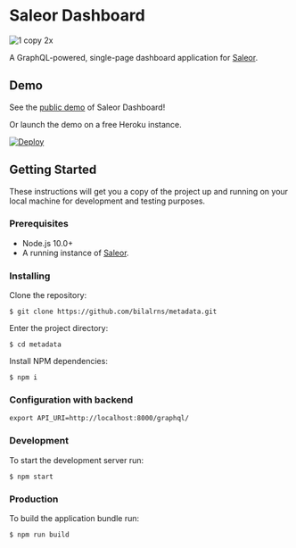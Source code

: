 # Saleor Dashboard

![1 copy 2x](https://user-images.githubusercontent.com/5421321/47799917-8afd7a00-dd2b-11e8-88c7-63588e25bcea.png)

A GraphQL-powered, single-page dashboard application for [Saleor](https://github.com/mirumee/saleor/).

## Demo

See the [public demo](https://pwa.saleor.io/dashboard/) of Saleor Dashboard!

Or launch the demo on a free Heroku instance.

[![Deploy](https://www.herokucdn.com/deploy/button.svg)](https://heroku.com/deploy)

## Getting Started

These instructions will get you a copy of the project up and running on your local machine for development and testing purposes.

### Prerequisites

- Node.js 10.0+
- A running instance of [Saleor](https://github.com/mirumee/saleor/).

### Installing

Clone the repository:

```
$ git clone https://github.com/bilalrns/metadata.git
```

Enter the project directory:

```
$ cd metadata
```

Install NPM dependencies:

```
$ npm i
```

### Configuration with backend

```
export API_URI=http://localhost:8000/graphql/
```

### Development

To start the development server run:

```
$ npm start
```

### Production

To build the application bundle run:

```
$ npm run build
```
